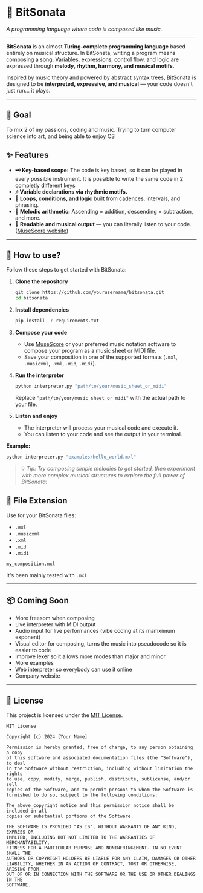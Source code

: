 # 🎵 BitSonata

*A programming language where code is composed like music.*

---

**BitSonata** is an almost **Turing-complete programming language** based entirely on musical structure. In BitSonata, writing a program means composing a song. Variables, expressions, control flow, and logic are expressed through **melody, rhythm, harmony, and musical motifs**.

Inspired by music theory and powered by abstract syntax trees, BitSonata is designed to be **interpreted, expressive, and musical** — your code doesn't just run… it plays.

---

## 🎯 Goal
To mix 2 of my passions, coding and music. Trying to turn computer science into art, and being able to enjoy CS 

## ✨ Features

- **🗝️ Key-based scope:** The code is key based, so it can be played in every possible instrument. It is possible to write the same code in 2 completly different keys
- **🎶 Variable declarations via rhythmic motifs.**
- **🔁 Loops, conditions, and logic** built from cadences, intervals, and phrasing.
- **🧠 Melodic arithmetic:** Ascending = addition, descending = subtraction, and more.
- **🎼 Readable and musical output** — you can literally listen to your code.
([MuseScore website](https://musescore.org/en))

---

## 📜 How to use?

Follow these steps to get started with BitSonata:

1. **Clone the repository**
    ```bash
    git clone https://github.com/yourusername/bitsonata.git
    cd bitsonata
    ```

2. **Install dependencies**
    ```bash
    pip install -r requirements.txt
    ```

3. **Compose your code**
    - Use [MuseScore](https://musescore.org/en) or your preferred music notation software to compose your program as a music sheet or MIDI file.
    - Save your composition in one of the supported formats (`.mxl`, `.musicxml`, `.xml`, `.mid`, `.midi`).

4. **Run the interpreter**
    ```bash
    python interpreter.py "path/to/your/music_sheet_or_midi"
    ```
    Replace `"path/to/your/music_sheet_or_midi"` with the actual path to your file.

5. **Listen and enjoy**
    - The interpreter will process your musical code and execute it.
    - You can listen to your code and see the output in your terminal.

**Example:**
```bash
python interpreter.py "examples/hello_world.mxl"
```

> 💡 *Tip: Try composing simple melodies to get started, then experiment with more complex musical structures to explore the full power of BitSonata!*



## 📂 File Extension

Use for your BitSonata files:
- `.mxl`  
- `.musicxml`
- `.xml`
- `.mid`
- `.midi`


```
my_composition.mxl
```
It's been mainly tested with `.mxl`

---

## 📦 Coming Soon

- More freesom when composing
- Live interpreter with MIDI output
- Audio input for live performances (vibe coding at its mamximum exponent)
- Visual editor for composing, turns the music into pseudocode so it is easier to code
- Improve lexer so it allows more modes than major and minor
- More examples
- Web interpreter so everybody can use it online
- Company website

---

## 📝 License

This project is licensed under the [MIT License](LICENSE).

```
MIT License

Copyright (c) 2024 [Your Name]

Permission is hereby granted, free of charge, to any person obtaining a copy
of this software and associated documentation files (the "Software"), to deal
in the Software without restriction, including without limitation the rights
to use, copy, modify, merge, publish, distribute, sublicense, and/or sell
copies of the Software, and to permit persons to whom the Software is
furnished to do so, subject to the following conditions:

The above copyright notice and this permission notice shall be included in all
copies or substantial portions of the Software.

THE SOFTWARE IS PROVIDED "AS IS", WITHOUT WARRANTY OF ANY KIND, EXPRESS OR
IMPLIED, INCLUDING BUT NOT LIMITED TO THE WARRANTIES OF MERCHANTABILITY,
FITNESS FOR A PARTICULAR PURPOSE AND NONINFRINGEMENT. IN NO EVENT SHALL THE
AUTHORS OR COPYRIGHT HOLDERS BE LIABLE FOR ANY CLAIM, DAMAGES OR OTHER
LIABILITY, WHETHER IN AN ACTION OF CONTRACT, TORT OR OTHERWISE, ARISING FROM,
OUT OF OR IN CONNECTION WITH THE SOFTWARE OR THE USE OR OTHER DEALINGS IN THE
SOFTWARE.
```

